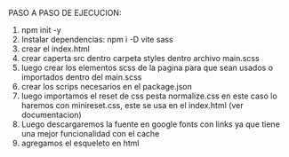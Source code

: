 PASO A PASO DE EJECUCION:

1) npm init -y
2) Instalar dependencias:
    npm i -D vite sass
3) crear el index.html
4) crear caperta src dentro carpeta styles dentro archivo main.scss
5) luego crear los elementos scss de la pagina para que sean usados o importados dentro del main.scss
6) crear los scrips necesarios en el package.json
7) luego importamos el reset de css pesta normalize.css en este caso lo haremos con minireset.css, este se usa en el index.html (ver documentacion)
8) Luego descargaremos la fuente en google fonts con links ya que tiene una mejor funcionalidad con el cache
9) agregamos el esqueleto en html




